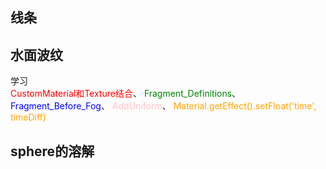 ## 线条
<preview path="../demo/babylon/shader1/shaderLine.vue"></preview>

## 水面波纹
学习  
<font color=red>CustomMaterial和Texture结合</font>、
<font color=green>Fragment_Definitions</font>、
<font color=blue>Fragment_Before_Fog</font>、
<font color=pink>AddUniform</font>、
<font color=orange>Material.getEffect().setFloat('time', timeDiff)</font>
<preview path="../demo/babylon/shader1/shaderWaterRipples.vue"></preview>

## sphere的溶解
<preview path="../demo/babylon/shader1/shaderSphereDissolve.vue"></preview>
